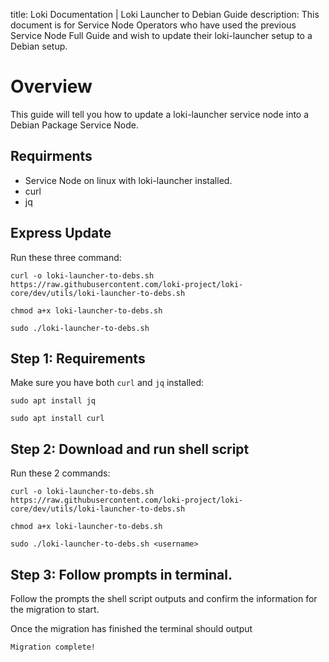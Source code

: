 title: Loki Documentation | Loki Launcher to Debian Guide
description: This document is for Service Node Operators who have used the previous Service Node Full Guide and wish to update their loki-launcher setup to a Debian setup.

# Overview
This guide will tell you how to update a loki-launcher service node into a Debian Package Service Node.

## Requirments
- Service Node on linux with loki-launcher installed.
- curl
- jq

## Express Update
Run these three command:
```
curl -o loki-launcher-to-debs.sh https://raw.githubusercontent.com/loki-project/loki-core/dev/utils/loki-launcher-to-debs.sh

chmod a+x loki-launcher-to-debs.sh

sudo ./loki-launcher-to-debs.sh
```

## Step 1: Requirements
Make sure you have both `curl` and `jq` installed:
```
sudo apt install jq

sudo apt install curl
```

## Step 2: Download and run shell script
Run these 2 commands:
```
curl -o loki-launcher-to-debs.sh https://raw.githubusercontent.com/loki-project/loki-core/dev/utils/loki-launcher-to-debs.sh

chmod a+x loki-launcher-to-debs.sh

sudo ./loki-launcher-to-debs.sh <username>
```

## Step 3: Follow prompts in terminal.

Follow the prompts the shell script outputs and confirm the information for the migration to start.

Once the migration has finished the terminal should output 

```
Migration complete!
```